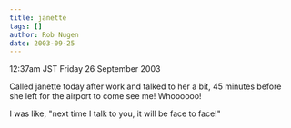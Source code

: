 ```yaml
---
title: janette
tags: []
author: Rob Nugen
date: 2003-09-25
---
```


<p class=date>12:37am JST Friday 26 September 2003</p>

<p>Called janette today after work and talked to her a bit, 45 minutes
before she left for the airport to come see me!   Whoooooo!</p>

<p>I was like, "next time I talk to you, it will be face to face!"</p>
